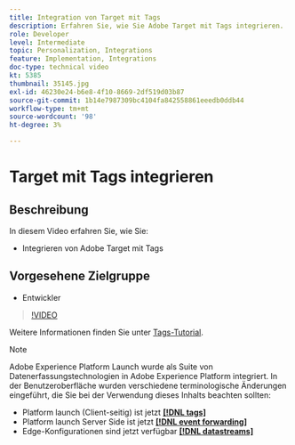 ```yaml
---
title: Integration von Target mit Tags
description: Erfahren Sie, wie Sie Adobe Target mit Tags integrieren.
role: Developer
level: Intermediate
topic: Personalization, Integrations
feature: Implementation, Integrations
doc-type: technical video
kt: 5385
thumbnail: 35145.jpg
exl-id: 46230e24-b6e8-4f10-8669-2df519d03b87
source-git-commit: 1b14e7987309bc4104fa842558861eeedb0ddb44
workflow-type: tm+mt
source-wordcount: '98'
ht-degree: 3%

---
```


# Target mit Tags integrieren

## Beschreibung

In diesem Video erfahren Sie, wie Sie:

* Integrieren von Adobe Target mit Tags

## Vorgesehene Zielgruppe

* Entwickler

>[!VIDEO](https://video.tv.adobe.com/v/35145/?quality=12)

Weitere Informationen finden Sie unter [Tags-Tutorial](https://experienceleague.adobe.com/docs/launch-learn/implementing-in-websites-with-launch/index.html?lang=en).

>[!NOTE]
>
>Adobe Experience Platform Launch wurde als Suite von Datenerfassungstechnologien in Adobe Experience Platform integriert. In der Benutzeroberfläche wurden verschiedene terminologische Änderungen eingeführt, die Sie bei der Verwendung dieses Inhalts beachten sollten:
>
> * Platform launch (Client-seitig) ist jetzt **[[!DNL tags]](https://experienceleague.adobe.com/docs/experience-platform/tags/home.html?lang=de)**
> * Platform launch Server Side ist jetzt **[[!DNL event forwarding]](https://experienceleague.adobe.com/docs/experience-platform/tags/event-forwarding/overview.html)**
> * Edge-Konfigurationen sind jetzt verfügbar **[[!DNL datastreams]](https://experienceleague.adobe.com/docs/experience-platform/edge/fundamentals/datastreams.html)**

